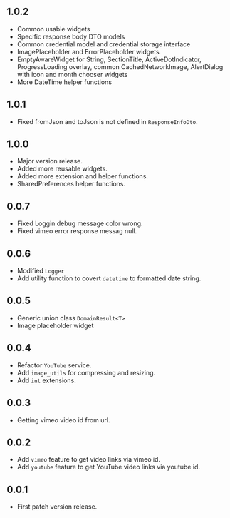 ## 1.0.2

- Common usable widgets
- Specific response body DTO models
- Common credential model and credential storage interface
- ImagePlaceholder and ErrorPlaceholder widgets
- EmptyAwareWidget for String, SectionTitle, ActiveDotIndicator, ProgressLoading overlay, common CachedNetworkImage, AlertDialog with icon and month chooser widgets
- More DateTime helper functions

## 1.0.1

- Fixed fromJson and toJson is not defined in `ResponseInfoDto`.

## 1.0.0

- Major version release.
- Added more reusable widgets.
- Added more extension and helper functions.
- SharedPreferences helper functions.

## 0.0.7

- Fixed Loggin debug message color wrong.
- Fixed vimeo error response messag null.

## 0.0.6

- Modified `Logger`
- Add utility function to covert `datetime` to formatted date string.

## 0.0.5

- Generic union class `DomainResult<T>`
- Image placeholder widget

## 0.0.4

- Refactor `YouTube` service.
- Add `image_utils` for compressing and resizing.
- Add `int` extensions.

## 0.0.3

- Getting vimeo video id from url.

## 0.0.2

- Add `vimeo` feature to get video links via vimeo id.
- Add `youtube` feature to get YouTube video links via youtube id.

## 0.0.1

- First patch version release.
